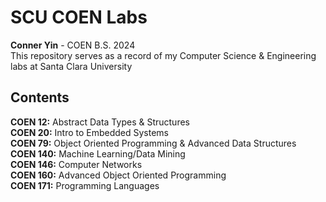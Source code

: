 # SCU COEN Labs
**Conner Yin** - COEN B.S. 2024\
This repository serves as a record of my Computer Science & Engineering labs at Santa Clara University

## Contents
**COEN 12:** Abstract Data Types & Structures\
**COEN 20:** Intro to Embedded Systems\
**COEN 79:** Object Oriented Programming & Advanced Data Structures\
**COEN 140:** Machine Learning/Data Mining\
**COEN 146:** Computer Networks\
**COEN 160:** Advanced Object Oriented Programming\
**COEN 171:** Programming Languages